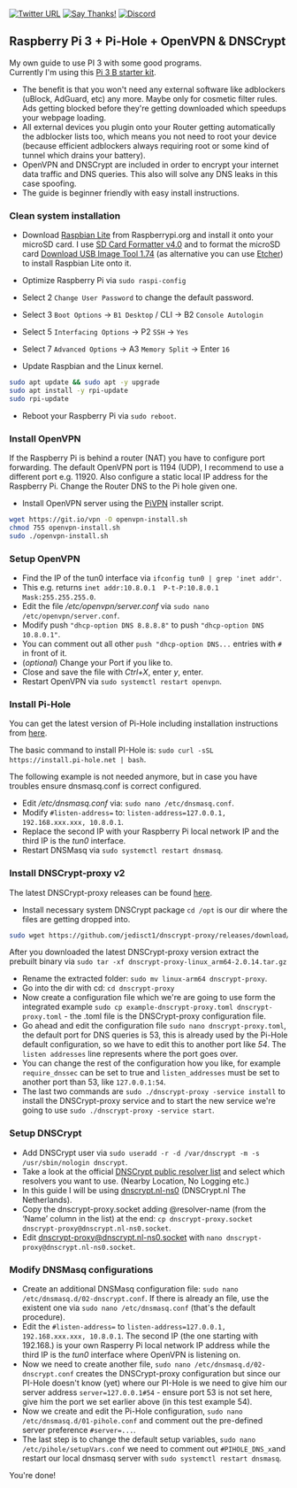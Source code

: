 [![Twitter URL](https://img.shields.io/twitter/url/https/twitter.com/fold_left.svg?style=social&label=Follow%20%40CHEF-KOCH)](https://twitter.com/FZeven)
[![Say Thanks!](https://img.shields.io/badge/Say%20Thanks-!-1EAEDB.svg)](https://saythanks.io/to/CHEF-KOCH)
[![Discord](https://discordapp.com/api/guilds/204394292519632897/widget.png)](https://discord.me/NVinside)

## Raspberry Pi 3 + Pi-Hole + OpenVPN & DNSCrypt

My own guide to use PI 3 with some good programs. <br />
Currently I'm using this [Pi 3 B starter kit](https://www.amazon.com/Raspberry-Essentials-Kit-board-Connectivity/dp/B01LWVVMUI/ref=sr_1_4?ie=UTF8&qid=1502666099&sr=8-4&keywords=raspberry+pi+3+starter+kit). <br />

* The benefit is that you won't need any external software like adblockers (uBlock, AdGuard, etc) any more. Maybe only for cosmetic filter rules. Ads getting blocked before they're getting downloaded which speedups your webpage loading.<br />
* All external devices you plugin onto your Router getting automatically the adblocker lists too, which means you not need to root your device (because efficient adblockers always requiring root or some kind of tunnel which drains your battery).<br />
* OpenVPN and DNSCrypt are included in order to encrypt your internet data traffic and DNS queries. This also will solve any DNS leaks in this case spoofing.
* The guide is beginner friendly with easy install instructions.


### Clean system installation

* Download [Raspbian Lite](https://downloads.raspberrypi.org/raspbian_lite_latest) from Raspberrypi.org and install it onto your microSD card. I use [SD Card Formatter v4.0](https://www.sdcard.org/downloads/formatter_4/) and to format the microSD card [Download USB Image Tool 1.74](http://www.alexpage.de/usb-image-tool/download/) (as alternative you can use [Etcher](https://etcher.io/)) to install Raspbian Lite onto it.


* Optimize Raspberry Pi via `sudo raspi-config`
* Select 2 `Change User Password` to change the default password.
* Select 3 `Boot Options` -> `B1 Desktop` / CLI -> B2 `Console Autologin`
* Select 5 `Interfacing Options` -> P2 `SSH` -> `Yes`
* Select 7 `Advanced Options` -> A3 `Memory Split` -> Enter `16`
* Update Raspbian and the Linux kernel.

```bash
sudo apt update && sudo apt -y upgrade
sudo apt install -y rpi-update
sudo rpi-update
```

* Reboot your Raspberry Pi via `sudo reboot`.



### Install OpenVPN

If the Raspberry Pi is behind a router (NAT) you have to configure port forwarding. The default OpenVPN port is 1194 (UDP), I recommend to use a different port e.g. 11920. Also configure a static local IP address for the Raspberry Pi. Change the Router DNS to the Pi hole given one.

* Install OpenVPN server using the [PiVPN](http://www.pivpn.io/) installer script.

```bash
wget https://git.io/vpn -O openvpn-install.sh
chmod 755 openvpn-install.sh
sudo ./openvpn-install.sh
```



### Setup OpenVPN

* Find the IP of the tun0 interface via `ifconfig tun0 | grep 'inet addr'`.
* This e.g. returns `inet addr:10.8.0.1  P-t-P:10.8.0.1  Mask:255.255.255.0`.
* Edit the file */etc/openvpn/server.conf* via `sudo nano /etc/openvpn/server.conf`.
* Modify push `"dhcp-option DNS 8.8.8.8"` to push `"dhcp-option DNS 10.8.0.1"`.
* You can comment out all other `push "dhcp-option DNS...` entries with `#` in front of it. 
* (_optional_) Change your Port if you like to.
* Close and save the file with *Ctrl+X*, enter *y*, enter.
* Restart OpenVPN via `sudo systemctl restart openvpn`.



### Install Pi-Hole

You can get the latest version of Pi-Hole including installation instructions from [here](https://github.com/pi-hole/pi-hole).

The basic command to install PI-Hole is: `sudo curl -sSL https://install.pi-hole.net | bash`.

The following example is not needed anymore, but in case you have troubles ensure dnsmasq.conf is correct configured.

* Edit */etc/dnsmasq.conf* via: `sudo nano /etc/dnsmasq.conf`.
* Modify `#listen-address=` to: `listen-address=127.0.0.1, 192.168.xxx.xxx, 10.8.0.1`.
* Replace the second IP with your Raspberry Pi local network IP and the third IP is the *tun0* interface.
* Restart DNSMasq via `sudo systemctl restart dnsmasq`.



### Install DNSCrypt-proxy v2

The latest DNSCrypt-proxy releases can be found [here](https://github.com/jedisct1/dnscrypt-proxy/releases).

* Install necessary system DNSCrypt package `cd /opt` is our dir where the files are getting dropped into.

```bash
sudo wget https://github.com/jedisct1/dnscrypt-proxy/releases/download/2.0.8/dnscrypt-proxy-linux_arm-2.0.14.tar.gz
```

After you downloaded the latest DNSCrypt-proxy version extract the prebuilt binary via `sudo tar -xf dnscrypt-proxy-linux_arm64-2.0.14.tar.gz`
* Rename the extracted folder: `sudo mv linux-arm64 dnscrypt-proxy`.
* Go into the dir with cd: `cd dnscrypt-proxy`
* Now create a configuration file which we're are going to use form the integrated example `sudo cp example-dnscrypt-proxy.toml dnscrypt-proxy.toml` - the .toml file is the DNSCrypt-proxy configuration file.
* Go ahead and edit the configuration file `sudo nano dnscrypt-proxy.toml`, the default port for DNS queries is 53, this is already used by the Pi-Hole default configuration, so we have to edit this to another port like _54_. The `listen addresses` line represents where the port goes over.
* You can change the rest of the configuration how you like, for example `require_dnssec` can be set to true and `listen_addresses` must be set to another port than 53, like `127.0.0.1:54`.
* The last two commands are `sudo ./dnscrypt-proxy -service install` to install the DNSCrypt-proxy service and to start the new service we're going to use `sudo ./dnscrypt-proxy -service start`.



### Setup DNSCrypt

* Add DNSCrypt user via `sudo useradd -r -d /var/dnscrypt -m -s /usr/sbin/nologin dnscrypt`.
* Take a look at the official [DNSCrypt public resolver list](https://dnscrypt.org/dnscrypt-resolvers.html) and select which resolvers you want to use. (Nearby Location, No Logging etc.)
* In this guide I will be using [dnscrypt.nl-ns0](https://dnscrypt.nl/) (DNSCrypt.nl The Netherlands).
* Copy the dnscrypt-proxy.socket adding @resolver-name (from the ‘Name’ column in the list) at the end: `cp dnscrypt-proxy.socket dnscrypt-proxy@dnscrypt.nl-ns0.socket`.
* Edit dnscrypt-proxy@dnscrypt.nl-ns0.socket with `nano dnscrypt-proxy@dnscrypt.nl-ns0.socket`.



### Modify DNSMasq configurations

* Create an additional DNSMasq configuration file: `sudo nano /etc/dnsmasq.d/02-dnscrypt.conf`. If there is already an file, use the existent one via `sudo nano /etc/dnsmasq.conf` (that's the default procedure). 
* Edit the `#listen-address=` to `listen-address=127.0.0.1, 192.168.xxx.xxx, 10.8.0.1`. The second IP (the one starting with 192.168.) is your own Rasperry Pi local network IP address while the third IP is the _tun0_ interface where OpenVPN is listening on. 
* Now we need to create another file, `sudo nano /etc/dnsmasq.d/02-dnscrypt.conf` creates the DNSCrypt-proxy configuration but since our PI-Hole doesn't know (yet) where our PI-Hole is we need to give him our server address `server=127.0.0.1#54` - ensure port 53 is not set here, give him the port we set earlier above (in this test example 54).
* Now we create and edit the Pi-Hole configuration, `sudo nano /etc/dnsmasq.d/01-pihole.conf` and comment out the pre-defined server preference `#server=...`.
* The last step is to change the default setup variables, `sudo nano /etc/pihole/setupVars.conf` we need to comment out `#PIHOLE_DNS_x`and restart our local dnsmasq server with `sudo systemctl restart dnsmasq`.


You're done! 


